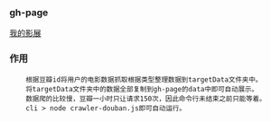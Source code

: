 ### gh-page
[我的影展](https://jyfiaueng.github.io/myMovie/)

### 作用
		根据豆瓣id将用户的电影数据抓取根据类型整理数据到targetData文件夹中。
		将targetData文件夹中的数据全部复制到gh-page的data中即可自动展示。
		数据爬的比较慢，豆瓣一小时只让请求150次，因此命令行未结束之前只能等着。
		cli > node crawler-douban.js即可自动运行。